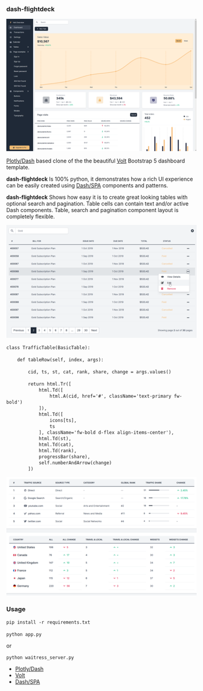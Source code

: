 ### dash-flightdeck

![](doc/img/flightdeck-1.png)

[Plotly/Dash] based clone of the the beautiful [Volt](https://demo.themesberg.com/volt/) Bootstrap 5 dashboard template.

**dash-flightdeck** Is 100% python, it demonstrates how a rich UI experience can be easily
created using [Dash/SPA] components and patterns.

**dash-flightdeck** Shows how easy it is to create great looking tables with optional search and pagination. Table cells
can contain text and/or active Dash components. Table, search and pagination component layout is completely flexible.

![](./doc/img/tables-1.png)

```
class TrafficTable(BasicTable):

    def tableRow(self, index, args):

        cid, ts, st, cat, rank, share, change = args.values()

        return html.Tr([
            html.Td([
                html.A(cid, href='#', className='text-primary fw-bold')
            ]),
            html.Td([
                icons[ts],
                ts
            ], className='fw-bold d-flex align-items-center'),
            html.Td(st),
            html.Td(cat),
            html.Td(rank),
            progressBar(share),
            self.numberAndArrow(change)
        ])
```

![](./doc/img/tables-2.png)

### Usage

    pip install -r requirements.txt

    python app.py

or

    python waitress_server.py

* [Plotly/Dash]
* [Volt]
* [Dash/SPA]


[Plotly/Dash]: https://dash.plot.ly/introduction
[Volt]: https://demo.themesberg.com/volt/
[Dash/SPA]: https://github.com/stevej2608/dash-spa